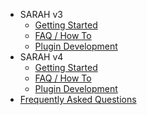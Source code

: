 - SARAH v3
  - [Getting Started](getting_started_v3)
  - [FAQ / How To](faq_v3)
  - [Plugin Development](plugin_dev_v3)
- SARAH v4
  - [Getting Started](getting_started_v4)
  - [FAQ / How To](faq_v4)
  - [Plugin Development](plugin_dev_v4)
- [Frequently Asked Questions](faq)

